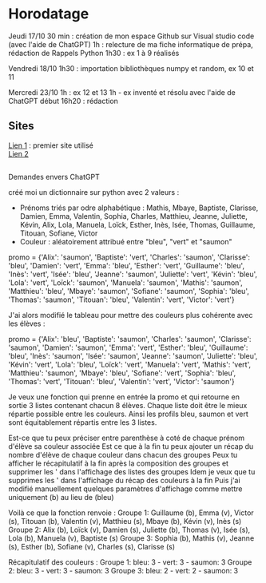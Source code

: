 # Horodatage

Jeudi 17/10
30 min : création de mon espace Github sur Visual studio code (avec l'aide de ChatGPT)
1h : relecture de ma fiche informatique de prépa, rédaction de Rappels Python
1h30 : ex 1 à 9 réalisés

Vendredi 18/10
1h30 : importation bibliothèques numpy et random, ex 10 et 11

Mercredi 23/10
1h : ex 12 et 13
1h - ex inventé et résolu avec l'aide de ChatGPT
début 16h20 : rédaction

## Sites

[Lien 1](https://www.coodemaroc.com/2021/09/python.html) : premier site utilisé  
[Lien 2](https://python.developpez.com/exercices/)

## 
Demandes envers ChatGPT

créé moi un dictionnaire sur python avec 2 valeurs :
- Prénoms triés par odre alphabétique : 
Mathis, Mbaye, Baptiste, Clarisse, Damien, Emma, Valentin, Sophia, Charles, Matthieu, Jeanne, Juliette, Kévin, Alix, Lola, Manuela, Loïck, Esther, Inès, Isée, Thomas, Guillaume, Titouan, Sofiane, Victor
- Couleur : 
aléatoirement attribué entre "bleu", "vert" et "saumon"

promo = {'Alix': 'saumon', 'Baptiste': 'vert', 'Charles': 'saumon', 'Clarisse': 'bleu', 'Damien': 'vert', 'Emma': 'bleu', 'Esther': 'vert', 'Guillaume': 'bleu', 'Inès': 'vert', 'Isée': 'bleu', 'Jeanne': 'saumon', 'Juliette': 'vert', 'Kévin': 'bleu', 'Lola': 'vert', 'Loïck': 'saumon', 'Manuela': 'saumon', 'Mathis': 'saumon', 'Matthieu': 'bleu', 'Mbaye': 'saumon', 'Sofiane': 'saumon', 'Sophia': 'bleu', 'Thomas': 'saumon', 'Titouan': 'bleu', 'Valentin': 'vert', 'Victor': 'vert'}

J'ai alors modifié le tableau pour mettre des couleurs plus cohérente avec les élèves : 

promo = {'Alix': 'bleu', 'Baptiste': 'saumon', 'Charles': 'saumon', 'Clarisse': 'saumon', 'Damien': 'saumon', 'Emma': 'vert', 'Esther': 'bleu', 'Guillaume': 'bleu', 'Inès': 'saumon', 'Isée': 'saumon', 'Jeanne': 'saumon', 'Juliette': 'bleu', 'Kévin': 'vert', 'Lola': 'bleu', 'Loïck': 'vert', 'Manuela': 'vert', 'Mathis': 'vert', 'Matthieu': 'saumon', 'Mbaye': 'bleu', 'Sofiane': 'vert', 'Sophia': 'bleu', 'Thomas': 'vert', 'Titouan': 'bleu', 'Valentin': 'vert', 'Victor': 'saumon'}

Je veux une fonction qui prenne en entrée la promo et qui retourne en sortie 3 listes contenant chacun 8 élèves. Chaque liste doit être le mieux répartie possible entre les couleurs. Ainsi les profils bleu, saumon et vert sont équitablement répartis entre les 3 listes.

Est-ce que tu peux préciser entre parenthèse à coté de chaque prénom d'élève sa couleur associée
Est ce que à la fin tu peux ajouter un récap du nombre d'élève de chaque couleur dans chacun des groupes
Peux tu afficher le récapitulatif à la fin après la composition des groupes et supprimer les ' dans l'affichage des listes des groupes
Idem je veux que tu supprimes les ' dans l'affichage du récap des couleurs à la fin
Puis j'ai modifié manuellement quelques paramètres d'affichage comme mettre uniquement (b) au lieu de (bleu)

Voilà ce que la fonction renvoie :
Groupe 1: Guillaume (b), Emma (v), Victor (s), Titouan (b), Valentin (v), Matthieu (s), Mbaye (b), Kévin (v), Inès (s)
Groupe 2: Alix (b), Loïck (v), Damien (s), Juliette (b), Thomas (v), Isée (s), Lola (b), Manuela (v), Baptiste (s)
Groupe 3: Sophia (b), Mathis (v), Jeanne (s), Esther (b), Sofiane (v), Charles (s), Clarisse (s)

Récapitulatif des couleurs :
Groupe 1: bleu: 3 - vert: 3 - saumon: 3
Groupe 2: bleu: 3 - vert: 3 - saumon: 3
Groupe 3: bleu: 2 - vert: 2 - saumon: 3